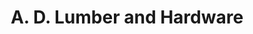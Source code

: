 ---
title: "A. D. Lumber and Hardware"
url: /gilbertsville/a-d-lumber-and-hardware/
shop: hardware
---